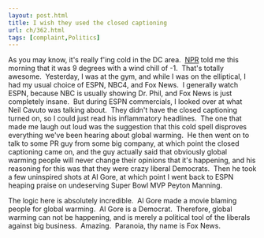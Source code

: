 ```yaml
---
layout: post.html
title: I wish they used the closed captioning
url: ch/362.html
tags: [complaint,Politics]
---
```

As you may know, it's really f'ing cold in the DC area.  [NPR](http://www.wamu.org) told me this morning that it was 9 degrees with a wind chill of -1.  That's totally awesome.  Yesterday, I was at the gym, and while I was on the elliptical, I had my usual choice of ESPN, NBC4, and Fox News.  I generally watch ESPN, because NBC is usually showing Dr. Phil, and Fox News is just completely insane.  But during ESPN commercials, I looked over at what Neil Cavuto was talking about.  They didn't have the closed captioning turned on, so I could just read his inflammatory headlines.  The one that made me laugh out loud was the suggestion that this cold spell disproves everything we've been hearing about global warming.  He then went on to talk to some PR guy from some big company, at which point the closed captioning came on, and the guy actually said that obviously global warming people will never change their opinions that it's happening, and his reasoning for this was that they were crazy liberal Democrats.  Then he took a few uninspired shots at Al Gore, at which point I went back to ESPN heaping praise on undeserving Super Bowl MVP Peyton Manning.

The logic here is absolutely incredible.  Al Gore made a movie blaming people for global warming.  Al Gore is a Democrat.  Therefore, global warming can not be happening, and is merely a political tool of the liberals against big business.  Amazing.  Paranoia, thy name is Fox News.
